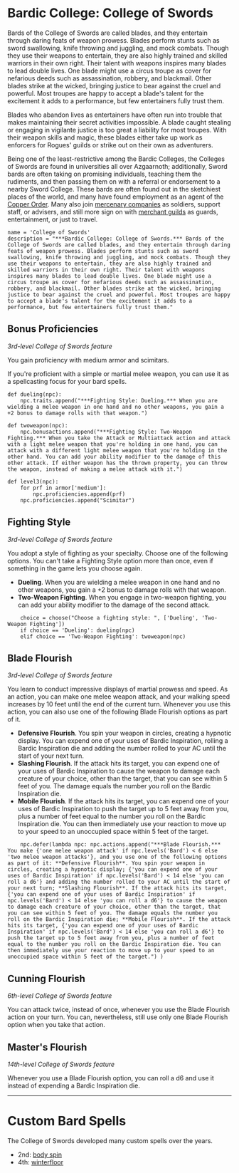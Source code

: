 # Bardic College: College of Swords
Bards of the College of Swords are called blades, and they entertain through daring feats of weapon prowess. Blades perform stunts such as sword swallowing, knife throwing and juggling, and mock combats. Though they use their weapons to entertain, they are also highly trained and skilled warriors in their own right. Their talent with weapons inspires many blades to lead double lives. One blade might use a circus troupe as cover for nefarious deeds such as assassination, robbery, and blackmail. Other blades strike at the wicked, bringing justice to bear against the cruel and powerful. Most troupes are happy to accept a blade's talent for the excitement it adds to a performance, but few entertainers fully trust them.

Blades who abandon lives as entertainers have often run into trouble that makes maintaining their secret activities impossible. A blade caught stealing or engaging in vigilante justice is too great a liability for most troupes. With their weapon skills and magic, these blades either take up work as enforcers for Rogues' guilds or strike out on their own as adventurers.

Being one of the least-restrictive among the Bardic Colleges, the Colleges of Swords are found in universities all over Azgaarnoth; additionally, Sword bards are often taking on promising individuals, teaching them the rudiments, and then passing them on with a referral or endorsement to a nearby Sword College. These bards are often found out in the sketchiest places of the world, and many have found employment as an agent of the [Copper Order](../../Organizations/MilitantOrders/DraconicOrder/Copper.md). Many also join [mercenary companies](../../Organizations/MercCompanies/index.md) as soldiers, support staff, or advisers, and still more sign on with [merchant guilds](../../Organizations/MerchantGuilds/index.md) as guards, entertainment, or just to travel.

```
name = 'College of Swords'
description = "***Bardic College: College of Swords.*** Bards of the College of Swords are called blades, and they entertain through daring feats of weapon prowess. Blades perform stunts such as sword swallowing, knife throwing and juggling, and mock combats. Though they use their weapons to entertain, they are also highly trained and skilled warriors in their own right. Their talent with weapons inspires many blades to lead double lives. One blade might use a circus troupe as cover for nefarious deeds such as assassination, robbery, and blackmail. Other blades strike at the wicked, bringing justice to bear against the cruel and powerful. Most troupes are happy to accept a blade's talent for the excitement it adds to a performance, but few entertainers fully trust them."
```

## Bonus Proficiencies
*3rd-level College of Swords feature*

You gain proficiency with medium armor and scimitars.

If you're proficient with a simple or martial melee weapon, you can use it as a spellcasting focus for your bard spells.

```
def dueling(npc):
    npc.traits.append("***Fighting Style: Dueling.*** When you are wielding a melee weapon in one hand and no other weapons, you gain a +2 bonus to damage rolls with that weapon.")

def twoweapon(npc):
    npc.bonusactions.append("***Fighting Style: Two-Weapon Fighting.*** When you take the Attack or Multiattack action and attack with a light melee weapon that you're holding in one hand, you can attack with a different light melee weapon that you're holding in the other hand. You can add your ability modifier to the damage of this other attack. If either weapon has the thrown property, you can throw the weapon, instead of making a melee attack with it.")

def level3(npc):
    for prf in armor['medium']:
        npc.proficiencies.append(prf)
    npc.proficiencies.append("Scimitar")
```

## Fighting Style
*3rd-level College of Swords feature*

You adopt a style of fighting as your specialty. Choose one of the following options. You can't take a Fighting Style option more than once, even if something in the game lets you choose again.

* **Dueling**. When you are wielding a melee weapon in one hand and no other weapons, you gain a +2 bonus to damage rolls with that weapon.
* **Two-Weapon Fighting**. When you engage in two-weapon fighting, you can add your ability modifier to the damage of the second attack.

```
    choice = choose("Choose a fighting style: ", ['Dueling', 'Two-Weapon Fighting'])
    if choice == 'Dueling': dueling(npc)
    elif choice == 'Two-Weapon Fighting': twoweapon(npc)
```

## Blade Flourish
*3rd-level College of Swords feature*

You learn to conduct impressive displays of martial prowess and speed. As an action, you can make one melee weapon attack, and your walking speed increases by 10 feet until the end of the current turn. Whenever you use this action, you can also use one of the following Blade Flourish options as part of it.

* **Defensive Flourish**. You spin your weapon in circles, creating a hypnotic display. You can expend one of your uses of Bardic Inspiration, rolling a Bardic Inspiration die and adding the number rolled to your AC until the start of your next turn.
* **Slashing Flourish**. If the attack hits its target, you can expend one of your uses of Bardic Inspiration to cause the weapon to damage each creature of your choice, other than the target, that you can see within 5 feet of you. The damage equals the number you roll on the Bardic Inspiration die.
* **Mobile Flourish**. If the attack hits its target, you can expend one of your uses of Bardic Inspiration to push the target up to 5 feet away from you, plus a number of feet equal to the number you roll on the Bardic Inspiration die. You can then immediately use your reaction to move up to your speed to an unoccupied space within 5 feet of the target.

```
    npc.defer(lambda npc: npc.actions.append("***Blade Flourish.*** You make {'one melee weapon attack' if npc.levels('Bard') < 6 else 'two melee weapon attacks'}, and you use one of the following options as part of it: **Defensive Flourish**. You spin your weapon in circles, creating a hypnotic display; {'you can expend one of your uses of Bardic Inspiration' if npc.levels('Bard') < 14 else 'you can roll a d6'} and adding the number rolled to your AC until the start of your next turn; **Slashing Flourish**. If the attack hits its target, {'you can expend one of your uses of Bardic Inspiration' if npc.levels('Bard') < 14 else 'you can roll a d6'} to cause the weapon to damage each creature of your choice, other than the target, that you can see within 5 feet of you. The damage equals the number you roll on the Bardic Inspiration die; **Mobile Flourish**. If the attack hits its target, {'you can expend one of your uses of Bardic Inspiration' if npc.levels('Bard') < 14 else 'you can roll a d6'} to push the target up to 5 feet away from you, plus a number of feet equal to the number you roll on the Bardic Inspiration die. You can then immediately use your reaction to move up to your speed to an unoccupied space within 5 feet of the target.") )
```

## Cunning Flourish
*6th-level College of Swords feature*

You can attack twice, instead of once, whenever you use the Blade Flourish action on your turn. You can, nevertheless, still use only one Blade Flourish option when you take that action.

## Master's Flourish
*14th-level College of Swords feature*

Whenever you use a Blade Flourish option, you can roll a d6 and use it instead of expending a Bardic Inspiration die.

---

# Custom Bard Spells
The College of Swords developed many custom spells over the years.

* 2nd: [body spin](../../Magic/Spells/body-spin.md)
* 4th: [winterfloor](../../Magic/Spells/winterfloor.md)
